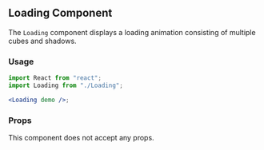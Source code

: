 ## Loading Component

The `Loading` component displays a loading animation consisting of multiple cubes and shadows.

### Usage

```jsx
import React from "react";
import Loading from "./Loading";

<Loading demo />;
```

### Props

This component does not accept any props.
